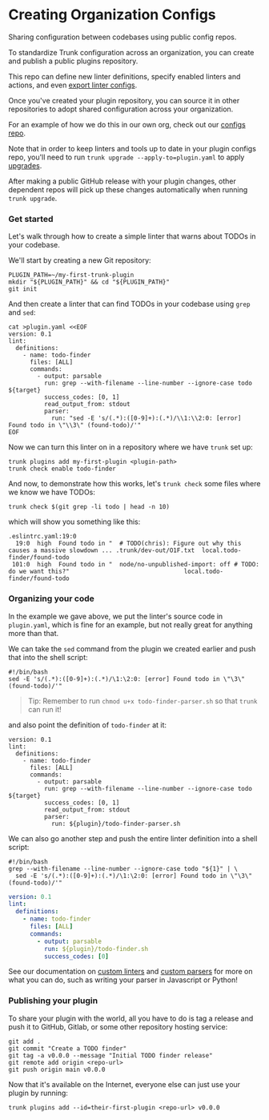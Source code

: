# Creating Organization Configs

Sharing configuration between codebases using public config repos.

To standardize Trunk configuration across an organization, you can create and publish a public plugins repository.

This repo can define new linter definitions, specify enabled linters and actions, and even [export linter configs](https://docs.trunk.io/check/advanced-setup/plugins/exported-configs).

Once you've created your plugin repository, you can source it in other repositories to adopt shared configuration across your organization.

For an example of how we do this in our own org, check out our [configs repo](https://github.com/trunk-io/configs).

Note that in order to keep linters and tools up to date in your plugin configs repo, you'll need to run `trunk upgrade --apply-to=plugin.yaml` to apply [upgrades](https://docs.trunk.io/check/advanced-setup/cli/upgrade#plugin-repos-and-user.yaml).

After making a public GitHub release with your plugin changes, other dependent repos will pick up these changes automatically when running `trunk upgrade`.

### Get started

Let's walk through how to create a simple linter that warns about TODOs in your codebase.

We'll start by creating a new Git repository:

```shell
PLUGIN_PATH=~/my-first-trunk-plugin
mkdir "${PLUGIN_PATH}" && cd "${PLUGIN_PATH}"
git init
```

And then create a linter that can find TODOs in your codebase using `grep` and `sed`:

```shell
cat >plugin.yaml <<EOF
version: 0.1
lint:
  definitions:
    - name: todo-finder
      files: [ALL]
      commands:
        - output: parsable
          run: grep --with-filename --line-number --ignore-case todo ${target}
          success_codes: [0, 1]
          read_output_from: stdout
          parser:
            run: "sed -E 's/(.*):([0-9]+):(.*)/\\1:\\2:0: [error] Found todo in \"\\3\" (found-todo)/'"
EOF
```

Now we can turn this linter on in a repository where we have `trunk` set up:

```shell
trunk plugins add my-first-plugin <plugin-path>
trunk check enable todo-finder
```

And now, to demonstrate how this works, let's `trunk check` some files where we know we have TODOs:

```shell
trunk check $(git grep -li todo | head -n 10)
```

which will show you something like this:

```log
.eslintrc.yaml:19:0
  19:0  high  Found todo in "  # TODO(chris): Figure out why this causes a massive slowdown ... .trunk/dev-out/O1F.txt  local.todo-finder/found-todo
 101:0  high  Found todo in "  node/no-unpublished-import: off # TODO: do we want this?"                                local.todo-finder/found-todo
```

### Organizing your code

In the example we gave above, we put the linter's source code in `plugin.yaml`, which is fine for an example, but not really great for anything more than that.

We can take the `sed` command from the plugin we created earlier and push that into the shell script:

```shell
#!/bin/bash
sed -E 's/(.*):([0-9]+):(.*)/\1:\2:0: [error] Found todo in \"\3\" (found-todo)/'"
```

> Tip: Remember to run `chmod u+x todo-finder-parser.sh` so that `trunk` can run it!

and also point the definition of `todo-finder` at it:

```shell
version: 0.1
lint:
  definitions:
    - name: todo-finder
      files: [ALL]
      commands:
        - output: parsable
          run: grep --with-filename --line-number --ignore-case todo ${target}
          success_codes: [0, 1]
          read_output_from: stdout
          parser:
            run: ${plugin}/todo-finder-parser.sh
```

We can also go another step and push the entire linter definition into a shell script:

```shell
#!/bin/bash
grep --with-filename --line-number --ignore-case todo "${1}" | \
  sed -E 's/(.*):([0-9]+):(.*)/\1:\2:0: [error] Found todo in \"\3\" (found-todo)/'"
```

```yaml
version: 0.1
lint:
  definitions:
    - name: todo-finder
      files: [ALL]
      commands:
        - output: parsable
          run: ${plugin}/todo-finder.sh
          success_codes: [0]
```

See our documentation on [custom linters](https://docs.trunk.io/check/configuration/custom-linters) and [custom parsers](https://docs.trunk.io/check/configuration/custom-linters/custom-parsers) for more on what you can do, such as writing your parser in Javascript or Python!

### Publishing your plugin

To share your plugin with the world, all you have to do is tag a release and push it to GitHub, Gitlab, or some other repository hosting service:

```shell
git add .
git commit "Create a TODO finder"
git tag -a v0.0.0 --message "Initial TODO finder release"
git remote add origin <repo-url>
git push origin main v0.0.0
```

Now that it's available on the Internet, everyone else can just use your plugin by running:

```shell
trunk plugins add --id=their-first-plugin <repo-url> v0.0.0
```
